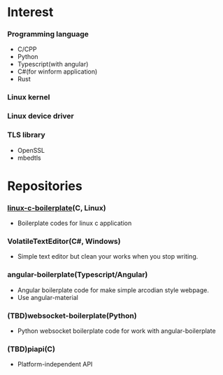 # Interest
### Programming language
 + C/CPP
 + Python
 + Typescript(with angular)
 + C#(for winform application)
 + Rust
 
### Linux kernel
### Linux device driver
### TLS library
 + OpenSSL
 + mbedtls

# Repositories
### [linux-c-boilerplate](https://github.com/Syracusa/linux-c-boilerplate)(C, Linux)
 + Boilerplate codes for linux c application
 
### VolatileTextEditor(C#, Windows)
 + Simple text editor but clean your works when you stop writing.
 
### angular-boilerplate(Typescript/Angular)
 + Angular boilerplate code for make simple arcodian style webpage.
 + Use angular-material
 
### (TBD)websocket-boilerplate(Python)
 + Python websocket boilerplate code for work with angular-boilerplate
 
### (TBD)piapi(C)
 + Platform-independent API

<!--
**Syracusa/Syracusa** is a ✨ _special_ ✨ repository because its `README.md` (this file) appears on your GitHub profile.

Here are some ideas to get you started:

- 🔭 I’m currently working on ...
- 🌱 I’m currently learning ...
- 👯 I’m looking to collaborate on ...
- 🤔 I’m looking for help with ...
- 💬 Ask me about ...
- 📫 How to reach me: ...
- 😄 Pronouns: ...
- ⚡ Fun fact: ...
-->
